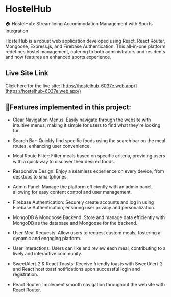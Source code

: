 # HostelHub
🏠 HostelHub: Streamlining Accommodation Management with Sports Integration

HostelHub is a robust web application developed using React, React Router, Mongoose, Express.js, and Firebase Authentication. This all-in-one platform redefines hostel management, catering to both administrators and residents and now features an enhanced sports experience.

## Live Site Link

Click here for the live site: [https://hostelhub-6037e.web.app/](https://hostelhub-6037e.web.app/)


## 🚩Features implemented in this project:

- Clear Navigation Menus: Easily navigate through the website with intuitive menus, making it simple for users to find what they're looking for.

- Search Bar: Quickly find specific foods using the search bar on the meal routes, enhancing user convenience.

- Meal Route Filter: Filter meals based on specific criteria, providing users with a quick way to discover their desired foods.

- Responsive Design: Enjoy a seamless experience on every device, from desktops to smartphones.

- Admin Panel: Manage the platform efficiently with an admin panel, allowing for easy content control and user management.

- Firebase Authentication: Securely create accounts and log in using Firebase Authentication, ensuring user privacy and personalization.

- MongoDB & Mongoose Backend: Store and manage data efficiently with MongoDB as the database and Mongoose for the backend.

- User Meal Requests: Allow users to request custom meals, fostering a dynamic and engaging platform.

- User Interactions: Users can like and review each meal, contributing to a lively and interactive community.

- SweetAlert-2 & React Toasts: Receive friendly toasts with SweetAlert-2 and React host toast notifications upon successful login and registration.

- React Router: Implement smooth navigation throughout the website with React Router.
